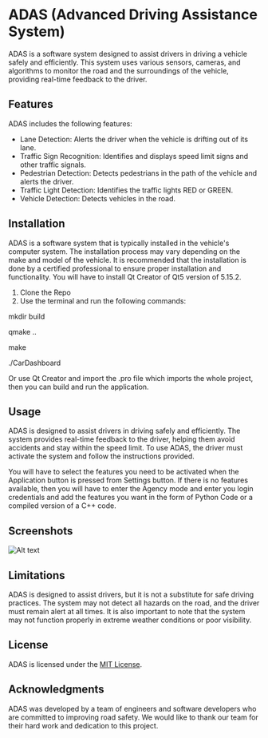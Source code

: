 # ADAS (Advanced Driving Assistance System)

ADAS is a software system designed to assist drivers in driving a vehicle safely and efficiently. This system uses various sensors, cameras, and algorithms to monitor the road and the surroundings of the vehicle, providing real-time feedback to the driver.

## Features

ADAS includes the following features:

- Lane Detection: Alerts the driver when the vehicle is drifting out of its lane.
- Traffic Sign Recognition: Identifies and displays speed limit signs and other traffic signals.
- Pedestrian Detection: Detects pedestrians in the path of the vehicle and alerts the driver.
- Traffic Light Detection: Identifies the traffic lights RED or GREEN.
- Vehicle Detection: Detects vehicles in the road.


## Installation

ADAS is a software system that is typically installed in the vehicle's computer system. The installation process may vary depending on the make and model of the vehicle. It is recommended that the installation is done by a certified professional to ensure proper installation and functionality.
You will have to install Qt Creator of Qt5 version of 5.15.2.
1. Clone the Repo
2. Use the terminal and run the following commands:

mkdir build

qmake ..

make

./CarDashboard

Or use Qt Creator and import the .pro file which imports the whole project, then you can build and run the application.


## Usage

ADAS is designed to assist drivers in driving safely and efficiently. The system provides real-time feedback to the driver, helping them avoid accidents and stay within the speed limit. To use ADAS, the driver must activate the system and follow the instructions provided.

You will have to select the features you need to be activated when the Application button is pressed from Settings button.
If there is no features available, then you will have to enter the Agency mode and enter you login credentials and add the features you want in the form of Python Code or a compiled version of a C++ code.

## Screenshots
![Alt text](https://cdn.discordapp.com/attachments/713200460462293022/1132074215126880326/image.png)


## Limitations

ADAS is designed to assist drivers, but it is not a substitute for safe driving practices. The system may not detect all hazards on the road, and the driver must remain alert at all times. It is also important to note that the system may not function properly in extreme weather conditions or poor visibility.

## License

ADAS is licensed under the [MIT License](https://opensource.org/licenses/MIT). 

## Acknowledgments

ADAS was developed by a team of engineers and software developers who are committed to improving road safety. We would like to thank our team for their hard work and dedication to this project.
